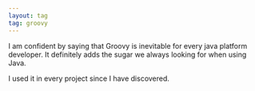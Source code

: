 ```yaml
---
layout: tag
tag: groovy
---
```


I am confident by saying that Groovy is inevitable for every java platform developer. 
It definitely adds the sugar we always looking for when using Java. 

I used it in every project since I have discovered.